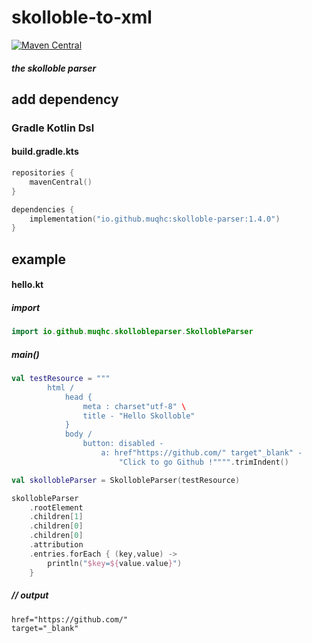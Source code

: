 # skolloble-to-xml
[![Maven Central](https://img.shields.io/maven-central/v/io.github.muqhc/skolloble-parser.svg?label=Maven%20Central)](https://search.maven.org/search?q=g:%22io.github.muqhc%22%20AND%20a:%22skolloble-parser%22)

#### _the skolloble parser_

## add dependency

### Gradle Kotlin Dsl

#### build.gradle.kts

```kotlin
repositories {
    mavenCentral()
}
```

```kotlin
dependencies {
    implementation("io.github.muqhc:skolloble-parser:1.4.0")
}
```

## example

#### hello.kt

##### import

```kotlin
import io.github.muqhc.skollobleparser.SkollobleParser
```

##### main()

```kotlin
val testResource = """
        html /
            head {
                meta : charset"utf-8" \
                title - "Hello Skolloble"
            }
            body /
                button: disabled -
                    a: href"https://github.com/" target"_blank" -
                        "Click to go Github !"""".trimIndent()

val skollobleParser = SkollobleParser(testResource)

skollobleParser
    .rootElement
    .children[1]
    .children[0]
    .children[0]
    .attribution
    .entries.forEach { (key,value) ->
        println("$key=${value.value}")
    }
```
##### // output
```
href="https://github.com/"
target="_blank"
```
